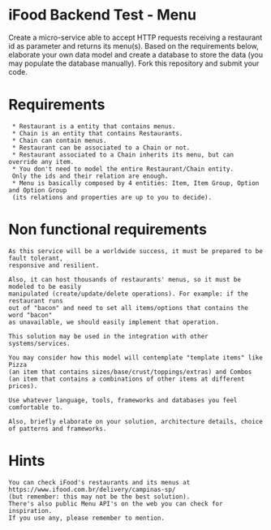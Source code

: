# iFood Backend Test - Menu

Create a micro-service able to accept HTTP requests receiving a restaurant id as parameter and returns its menu(s).
Based on the requirements below, elaborate your own data model and
create a database to store the data (you may populate the database manually).
Fork this repository and submit your code.

#  Requirements
     * Restaurant is a entity that contains menus.
     * Chain is an entity that contains Restaurants.
     * Chain can contain menus.
     * Restaurant can be associated to a Chain or not.
     * Restaurant associated to a Chain inherits its menu, but can override any item.
     * You don't need to model the entire Restaurant/Chain entity.
     Only the ids and their relation are enough.
     * Menu is basically composed by 4 entities: Item, Item Group, Option and Option Group
     (its relations and properties are up to you to decide).

#  Non functional requirements   

    As this service will be a worldwide success, it must be prepared to be fault tolerant,
    responsive and resilient.

    Also, it can host thousands of restaurants' menus, so it must be modeled to be easily
    manipulated (create/update/delete operations). For example: if the restaurant runs
    out of "bacon" and need to set all items/options that contains the word "bacon"
    as unavailable, we should easily implement that operation.

    This solution may be used in the integration with other systems/services.

    You may consider how this model will contemplate "template items" like Pizza
    (an item that contains sizes/base/crust/toppings/extras) and Combos
    (an item that contains a combinations of other items at different prices).

    Use whatever language, tools, frameworks and databases you feel comfortable to.

    Also, briefly elaborate on your solution, architecture details, choice of patterns and frameworks.

#  Hints
    You can check iFood's restaurants and its menus at https://www.ifood.com.br/delivery/campinas-sp/
    (but remember: this may not be the best solution).
    There's also public Menu API's on the web you can check for inspiration.
    If you use any, please remember to mention.
